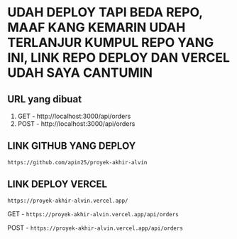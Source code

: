 # UDAH DEPLOY TAPI BEDA REPO, MAAF KANG KEMARIN UDAH TERLANJUR KUMPUL REPO YANG INI, LINK REPO DEPLOY DAN VERCEL UDAH SAYA CANTUMIN

## URL yang dibuat
1. GET - http://localhost:3000/api/orders
2. POST - http://localhost:3000/api/orders

## LINK GITHUB YANG DEPLOY
```https://github.com/apin25/proyek-akhir-alvin```

## LINK DEPLOY VERCEL
```https://proyek-akhir-alvin.vercel.app/```

GET - ```https://proyek-akhir-alvin.vercel.app/api/orders```

POST - ```https://proyek-akhir-alvin.vercel.app/api/orders```
